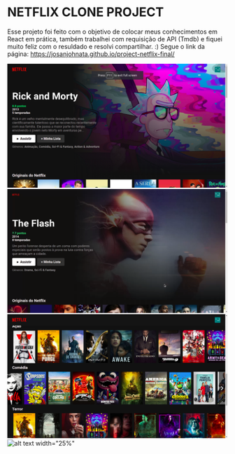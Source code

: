 <h1>NETFLIX CLONE PROJECT</h1>

Esse projeto foi feito com o objetivo de colocar meus conhecimentos em React em prática, também trabalhei com requisição de API (Tmdb) e fiquei muito feliz com o resuldado e resolvi compartilhar. :)
Segue o link da página: https://josanjohnata.github.io/project-netflix-final/

![alt text width="25%"](https://github.com/josanjohnata/project-netflix-final/blob/gh-pages/Screenshot%20from%202021-07-28%2012-29-22.png?raw=true)
![alt text width="25%"](https://github.com/josanjohnata/project-netflix-final/blob/gh-pages/Screenshot%20from%202021-07-28%2012-30-44.png?raw=true)
![alt text width="25%"](https://github.com/josanjohnata/project-netflix-final/blob/gh-pages/Screenshot%20from%202021-07-28%2012-29-40.png?raw=true)
![alt text width="25%"]()
